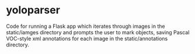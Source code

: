 # yoloparser
Code for running a Flask app which iterates through images in the static/iamges directory and prompts the user to mark objects, saving Pascal VOC-style xml annotations for each image in the static/annotations directory.
